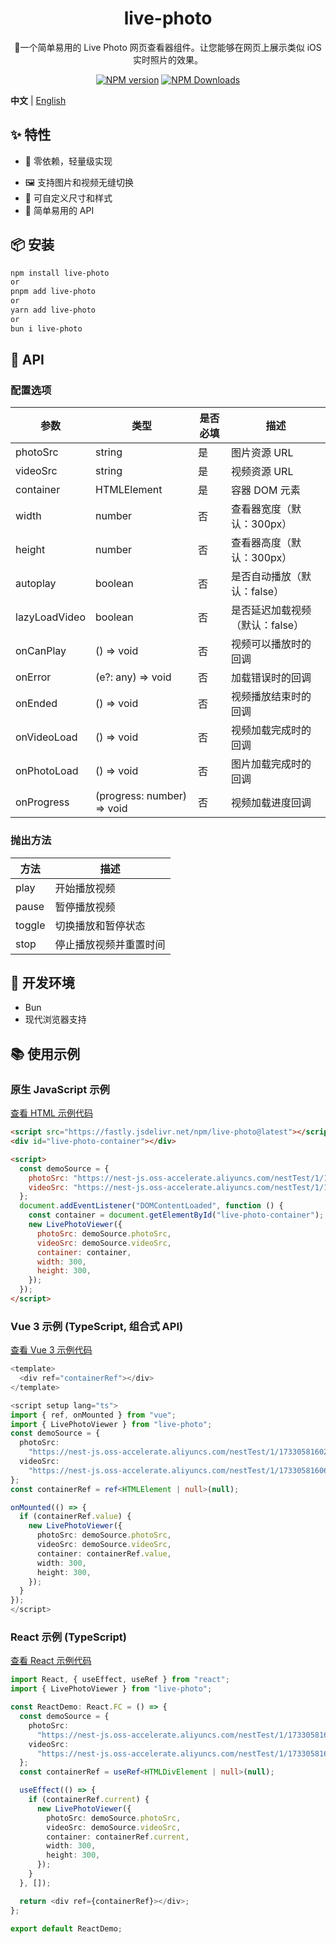 <h1 align="center">live-photo</h1>
<p align="center">🚀一个简单易用的 Live Photo 网页查看器组件。让您能够在网页上展示类似 iOS 实时照片的效果。 </p>

<p align="center">
<a href="https://www.npmjs.com/package/live-photo" target="__blank"><img src="https://img.shields.io/npm/v/live-photo?color=a1b858&label=" alt="NPM version"></a>
<a href="https://www.npmjs.com/package/live-photo" target="__blank"><img alt="NPM Downloads" src="https://img.shields.io/npm/dm/live-photo?color=50a36f&label="></a>
</p>

**中文** | [English](./README.md)

## ✨ 特性

- 🎯 零依赖，轻量级实现
<!-- - 📱 支持移动端和桌面端 -->
- 🖼️ 支持图片和视频无缝切换
- 🎨 可自定义尺寸和样式
- 🚀 简单易用的 API

## 📦 安装

```bash
npm install live-photo
or
pnpm add live-photo
or
yarn add live-photo
or
bun i live-photo
```

## 📖 API

### 配置选项

| 参数         | 类型              | 是否必填 | 描述                    |
|--------------|-------------------|----------|------------------------|
| photoSrc     | string           | 是       | 图片资源 URL           |
| videoSrc     | string           | 是       | 视频资源 URL           |
| container    | HTMLElement      | 是       | 容器 DOM 元素          |
| width        | number           | 否       | 查看器宽度（默认：300px）|
| height       | number           | 否       | 查看器高度（默认：300px）|
| autoplay     | boolean          | 否       | 是否自动播放（默认：false）|
| lazyLoadVideo| boolean          | 否       | 是否延迟加载视频（默认：false）|
| onCanPlay    | () => void       | 否       | 视频可以播放时的回调    |
| onError      | (e?: any) => void| 否       | 加载错误时的回调        |
| onEnded      | () => void       | 否       | 视频播放结束时的回调    |
| onVideoLoad  | () => void       | 否       | 视频加载完成时的回调    |
| onPhotoLoad  | () => void       | 否       | 图片加载完成时的回调    |
| onProgress   | (progress: number) => void | 否 | 视频加载进度回调    |

### 抛出方法

| 方法   | 描述                     |
| ------ | ------------------------ |
| play   | 开始播放视频             |
| pause  | 暂停播放视频             |
| toggle | 切换播放和暂停状态       |
| stop   | 停止播放视频并重置时间   |

## 🔧 开发环境

- Bun
- 现代浏览器支持

## 📚 使用示例

### 原生 JavaScript 示例

[查看 HTML 示例代码](./demo/html-demo.html)

```html
<script src="https://fastly.jsdelivr.net/npm/live-photo@latest"></script>
<div id="live-photo-container"></div>

<script>
  const demoSource = {
    photoSrc: "https://nest-js.oss-accelerate.aliyuncs.com/nestTest/1/1733058160256.JPEG",
    videoSrc: "https://nest-js.oss-accelerate.aliyuncs.com/nestTest/1/1733058160657.MOV",
  };
  document.addEventListener("DOMContentLoaded", function () {
    const container = document.getElementById("live-photo-container");
    new LivePhotoViewer({
      photoSrc: demoSource.photoSrc,
      videoSrc: demoSource.videoSrc,
      container: container,
      width: 300,
      height: 300,
    });
  });
</script>
```

### Vue 3 示例 (TypeScript, 组合式 API)

[查看 Vue 3 示例代码](./demo/vue3-demo.html)

```typescript
<template>
  <div ref="containerRef"></div>
</template>

<script setup lang="ts">
import { ref, onMounted } from "vue";
import { LivePhotoViewer } from "live-photo";
const demoSource = {
  photoSrc:
    "https://nest-js.oss-accelerate.aliyuncs.com/nestTest/1/1733058160256.JPEG",
  videoSrc:
    "https://nest-js.oss-accelerate.aliyuncs.com/nestTest/1/1733058160657.MOV",
};
const containerRef = ref<HTMLElement | null>(null);

onMounted(() => {
  if (containerRef.value) {
    new LivePhotoViewer({
      photoSrc: demoSource.photoSrc,
      videoSrc: demoSource.videoSrc,
      container: containerRef.value,
      width: 300,
      height: 300,
    });
  }
});
</script>

```

### React 示例 (TypeScript)

[查看 React 示例代码](./demo/react-demo.html)

```typescript
import React, { useEffect, useRef } from "react";
import { LivePhotoViewer } from "live-photo";

const ReactDemo: React.FC = () => {
  const demoSource = {
    photoSrc:
      "https://nest-js.oss-accelerate.aliyuncs.com/nestTest/1/1733058160256.JPEG",
    videoSrc:
      "https://nest-js.oss-accelerate.aliyuncs.com/nestTest/1/1733058160657.MOV",
  };
  const containerRef = useRef<HTMLDivElement | null>(null);

  useEffect(() => {
    if (containerRef.current) {
      new LivePhotoViewer({
        photoSrc: demoSource.photoSrc,
        videoSrc: demoSource.videoSrc,
        container: containerRef.current,
        width: 300,
        height: 300,
      });
    }
  }, []);

  return <div ref={containerRef}></div>;
};

export default ReactDemo;
```
